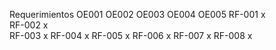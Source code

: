 
Requerimientos 	OE001 	OE002 	OE003 	OE004 	OE005 
RF-001  	 	  	  x	  	  
RF-002 	  		  	x  	  
RF-003  	  	  	  		  x
RF-004  	  	  		  	                          x
RF-005  	  	  	  	  	                        x
RF-006  	  	  	  		          x
RF-007  	  	  	 	  	                  x
RF-008 	  	  	  	  	                  x
